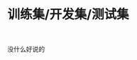 # 训练集/开发集/测试集

</br>

<p>没什么好说的</p>

</br>

#  


















































































































































































































































































































































































































































































































































































































































































































